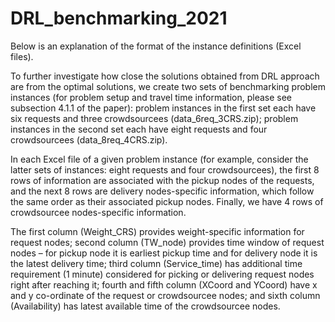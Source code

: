 # DRL_benchmarking_2021



Below is an explanation of the format of the instance definitions (Excel files). 

To further investigate how close the solutions obtained from DRL approach are from the optimal solutions, we create two sets of benchmarking problem instances (for problem setup and travel time information, please see subsection 4.1.1 of the paper): problem instances in the first set each have six requests and three crowdsourcees (data_6req_3CRS.zip); problem instances in the second set each have eight requests and four crowdsourcees (data_8req_4CRS.zip).

In each Excel file of a given problem instance (for example, consider the latter sets of instances: eight requests and four crowdsourcees), the first 8 rows of information are associated with the pickup nodes of the requests, and the next 8 rows are delivery nodes-specific information, which follow the same order as their associated pickup nodes. Finally, we have 4 rows of crowdsourcee nodes-specific information.

The first column (Weight_CRS) provides weight-specific information for request nodes; second column (TW_node) provides  time window of request nodes – for pickup node it is earliest pickup time and for delivery node it is the latest delivery time; third column (Service_time) has additional time requirement (1 minute) considered for picking or delivering request nodes right after reaching it; fourth and fifth column (XCoord and YCoord) have x and y co-ordinate of the request or crowdsourcee nodes; and sixth column (Availability) has latest available time of the crowdsourcee nodes.
